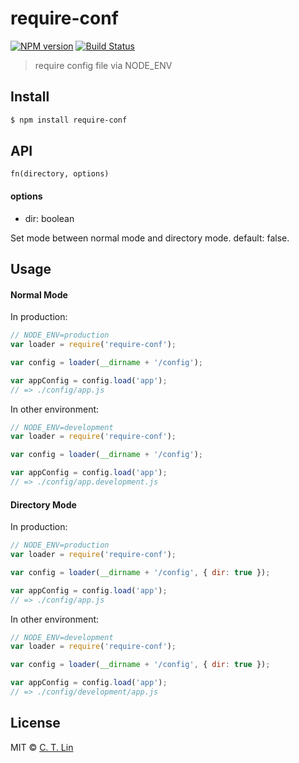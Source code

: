 # require-conf

[![NPM version][npm-image]][npm-url]
[![Build Status][travis-image]][travis-url]

> require config file via NODE_ENV

## Install

```sh
$ npm install require-conf
```

## API

`fn(directory, options)`

#### options

- dir: boolean

Set mode between normal mode and directory mode. default: false.

## Usage

#### Normal Mode

In production:

```js
// NODE_ENV=production
var loader = require('require-conf');

var config = loader(__dirname + '/config');

var appConfig = config.load('app');
// => ./config/app.js
```

In other environment:

```js
// NODE_ENV=development
var loader = require('require-conf');

var config = loader(__dirname + '/config');

var appConfig = config.load('app');
// => ./config/app.development.js
```

#### Directory Mode

In production:

```js
// NODE_ENV=production
var loader = require('require-conf');

var config = loader(__dirname + '/config', { dir: true });

var appConfig = config.load('app');
// => ./config/app.js
```

In other environment:

```js
// NODE_ENV=development
var loader = require('require-conf');

var config = loader(__dirname + '/config', { dir: true });

var appConfig = config.load('app');
// => ./config/development/app.js
```

## License
MIT © [C. T. Lin](https://github.com/chentsulin)

[npm-image]: https://img.shields.io/npm/v/require-conf.svg?style=flat-square
[npm-url]: https://npmjs.org/package/require-conf
[travis-image]: https://travis-ci.org/chentsulin/require-conf.svg
[travis-url]: https://travis-ci.org/chentsulin/require-conf
